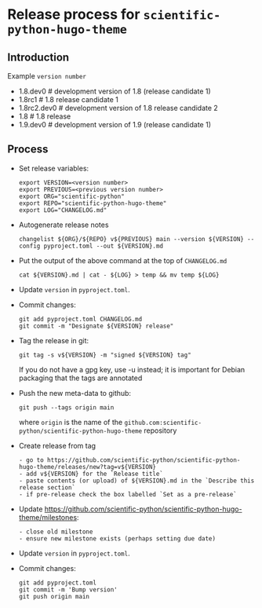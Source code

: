# Release process for `scientific-python-hugo-theme`

## Introduction

Example `version number`

- 1.8.dev0 # development version of 1.8 (release candidate 1)
- 1.8rc1 # 1.8 release candidate 1
- 1.8rc2.dev0 # development version of 1.8 release candidate 2
- 1.8 # 1.8 release
- 1.9.dev0 # development version of 1.9 (release candidate 1)

## Process

- Set release variables:

      export VERSION=<version number>
      export PREVIOUS=<previous version number>
      export ORG="scientific-python"
      export REPO="scientific-python-hugo-theme"
      export LOG="CHANGELOG.md"

- Autogenerate release notes

      changelist ${ORG}/${REPO} v${PREVIOUS} main --version ${VERSION} --config pyproject.toml --out ${VERSION}.md

- Put the output of the above command at the top of `CHANGELOG.md`

      cat ${VERSION}.md | cat - ${LOG} > temp && mv temp ${LOG}

- Update `version` in `pyproject.toml`.

- Commit changes:

      git add pyproject.toml CHANGELOG.md
      git commit -m "Designate ${VERSION} release"

- Tag the release in git:

      git tag -s v${VERSION} -m "signed ${VERSION} tag"

  If you do not have a gpg key, use -u instead; it is important for
  Debian packaging that the tags are annotated

- Push the new meta-data to github:

      git push --tags origin main

  where `origin` is the name of the `github.com:scientific-python/scientific-python-hugo-theme`
  repository

- Create release from tag

      - go to https://github.com/scientific-python/scientific-python-hugo-theme/releases/new?tag=v${VERSION}
      - add v${VERSION} for the `Release title`
      - paste contents (or upload) of ${VERSION}.md in the `Describe this release section`
      - if pre-release check the box labelled `Set as a pre-release`

- Update https://github.com/scientific-python/scientific-python-hugo-theme/milestones:

      - close old milestone
      - ensure new milestone exists (perhaps setting due date)

- Update `version` in `pyproject.toml`.

- Commit changes:

      git add pyproject.toml
      git commit -m 'Bump version'
      git push origin main
